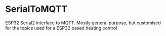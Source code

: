 # SerialToMQTT
ESP32 Serial2 interface to MQTT. Mostly general purpose, but customised for the topics used for a ESP32 based heating control 
